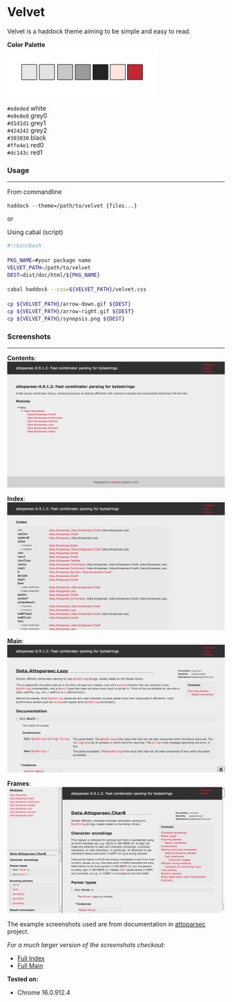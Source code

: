 # Velvet

Velvet is a haddock theme aiming to be simple and easy to read.

**Color Palette**  
![color](https://github.com/sourrust/velvet/raw/master/img/colorpalette.png)

`#ededed` white  
`#e8e8e8` grey0  
`#d1d1d1` grey1  
`#424242` grey2  
`#303030` black  
`#ffe4e1` red0  
`#dc143c` red1  

### Usage
***

From commandline

`haddock --theme=/path/to/velvet {files...}`

or

Using cabal (script)

```bash
#!/bin/bash

PKG_NAME=#your package name
VELVET_PATH=/path/to/velvet
DEST=dist/doc/html/${PKG_NAME}

cabal haddock --css=${VELVET_PATH}/velvet.css

cp ${VELVET_PATH}/arrow-down.gif ${DEST}
cp ${VELVET_PATH}/arrow-right.gif ${DEST}
cp ${VELVET_PATH}/synopsis.png ${DEST}
```

### Screenshots
***

**Contents**:
![contents](https://github.com/sourrust/velvet/raw/master/img/contents.png)

**Index**:
![index](https://github.com/sourrust/velvet/raw/master/img/index.png)

**Main**:
![main](https://github.com/sourrust/velvet/raw/master/img/main.png)

**Frames**:
![frame](https://github.com/sourrust/velvet/raw/master/img/frames.png)

The example screenshots used are from documentation in [attoparsec](https://github.com/bos/attoparsec) project.

_For a much larger version of the screenshots checkout:_

* [Full Index](https://github.com/sourrust/velvet/raw/master/img/index-full.png)
* [Full Main](https://github.com/sourrust/velvet/raw/master/img/main-full.png)

**Tested on:**

* Chrome 16.0.912.4
